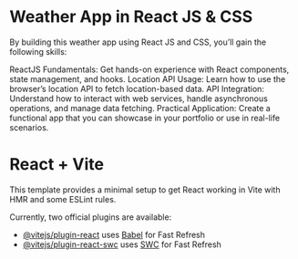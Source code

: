 # Weather App in React JS & CSS

By building this weather app using React JS and CSS, you’ll gain the following skills:


ReactJS Fundamentals: Get hands-on experience with React components, state management, and hooks.
Location API Usage: Learn how to use the browser’s location API to fetch location-based data.
API Integration: Understand how to interact with web services, handle asynchronous operations, and manage data fetching.
Practical Application: Create a functional app that you can showcase in your portfolio or use in real-life scenarios.




# React + Vite

This template provides a minimal setup to get React working in Vite with HMR and some ESLint rules.

Currently, two official plugins are available:

- [@vitejs/plugin-react](https://github.com/vitejs/vite-plugin-react/blob/main/packages/plugin-react/README.md) uses [Babel](https://babeljs.io/) for Fast Refresh
- [@vitejs/plugin-react-swc](https://github.com/vitejs/vite-plugin-react-swc) uses [SWC](https://swc.rs/) for Fast Refresh



